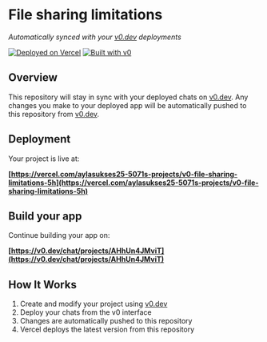 # File sharing limitations

*Automatically synced with your [v0.dev](https://v0.dev) deployments*

[![Deployed on Vercel](https://img.shields.io/badge/Deployed%20on-Vercel-black?style=for-the-badge&logo=vercel)](https://vercel.com/aylasukses25-5071s-projects/v0-file-sharing-limitations-5h)
[![Built with v0](https://img.shields.io/badge/Built%20with-v0.dev-black?style=for-the-badge)](https://v0.dev/chat/projects/AHhUn4JMviT)

## Overview

This repository will stay in sync with your deployed chats on [v0.dev](https://v0.dev).
Any changes you make to your deployed app will be automatically pushed to this repository from [v0.dev](https://v0.dev).

## Deployment

Your project is live at:

**[https://vercel.com/aylasukses25-5071s-projects/v0-file-sharing-limitations-5h](https://vercel.com/aylasukses25-5071s-projects/v0-file-sharing-limitations-5h)**

## Build your app

Continue building your app on:

**[https://v0.dev/chat/projects/AHhUn4JMviT](https://v0.dev/chat/projects/AHhUn4JMviT)**

## How It Works

1. Create and modify your project using [v0.dev](https://v0.dev)
2. Deploy your chats from the v0 interface
3. Changes are automatically pushed to this repository
4. Vercel deploys the latest version from this repository
